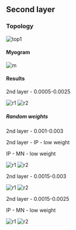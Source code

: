 ## Second layer

### Topology

![top1](https://github.com/research-team/memristive-spinal-cord/blob/master/doc/diagram/cpg_concept.png)

#### Myogram

![m](https://github.com/research-team/memristive-spinal-cord/blob/master/reflex_arc/neuron/new_second_layer/res/myog.png)

#### Results

2nd layer - 0.0005-0.0025

![r1](https://github.com/research-team/memristive-spinal-cord/blob/master/reflex_arc/neuron/new_second_layer/res/memb.jpg)
![r2](https://github.com/research-team/memristive-spinal-cord/blob/master/reflex_arc/neuron/new_second_layer/res/extra.jpg)

##### Random weights


2nd layer - 0.001-0.003

2nd layer - IP - low weight

IP - MN - low weight


![r1](https://github.com/research-team/memristive-spinal-cord/blob/master/reflex_arc/neuron/new_second_layer/res/mem_v1.png)
![r2](https://github.com/research-team/memristive-spinal-cord/blob/master/reflex_arc/neuron/new_second_layer/res/extra_v1.png)

2nd layer - 0.0015-0.003

![r1](https://github.com/research-team/memristive-spinal-cord/blob/master/reflex_arc/neuron/new_second_layer/res/mem_v2.png)
![r2](https://github.com/research-team/memristive-spinal-cord/blob/master/reflex_arc/neuron/new_second_layer/res/extra_v2.png)


2nd layer - 0.0015-0.0025

IP - MN - low weight

![r1](https://github.com/research-team/memristive-spinal-cord/blob/master/reflex_arc/neuron/new_second_layer/res/mem_v3.png)
![r2](https://github.com/research-team/memristive-spinal-cord/blob/master/reflex_arc/neuron/new_second_layer/res/extra_v3.png)

